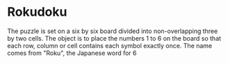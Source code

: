 # Rokudoku

The puzzle is set on a six by six board divided into non-overlapping three by two cells. The object is to place the numbers 1 to 6 on the board so that each row, column or cell contains each symbol exactly once. The name comes from "Roku", the Japanese word for 6
      

